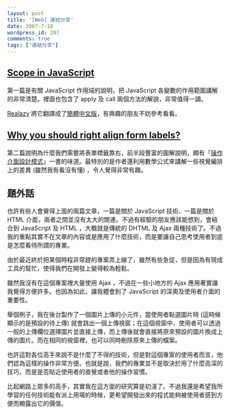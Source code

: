 ```yaml
---
layout: post
title: '[Web] 連結分享'
date: 2007-7-18
wordpress_id: 207
comments: true
tags: ["連結分享"]
---
```


## [Scope in JavaScript](http://www.digital-web.com/articles/scope_in_javascript/)

第一篇是有關 JavaScript 作用域的說明，把 JavaScript 各變數的作用範圍講解的非常清楚。裡面也包含了 apply 及 call 兩個方法的解說，非常值得一讀。 

[Realazy](http://realazy.org/blog/) 將它翻譯成了[簡體中文版](http://realazy.org/blog/2007/07/18/scope-in-javascript/)，有興趣的朋友不妨參考看看。 

## [Why you should right align form labels?](http://www.jroller.com/microarchitect/entry/why_you_should_right_align)

第二篇說明為什麼我們需要將表單標籤靠右，前半段豐富的圖解說明，頗有「[操作介面設計模式](http://tlsj.tenlong.com.tw/WebModule/BookSearch/bookSearchViewAction.do?isbn=986779480X&amp;sid=30859)」一書的味道。最特別的是作者還利用數學公式來講解一些視覺編排上的差異 (雖然我有看沒有懂) ，令人覺得非常有趣。

## 題外話

也許有些人會覺得上面的兩篇文章，一篇是關於 JavaScript 技術、一篇是關於 HTML 介面，兩者之間並沒有太大的關連。不過有經驗的朋友應該能想到，會結合到 JavaScript 及 HTML ，大概就是傳統的 DHTML 及 Ajax 兩種技術了。不過我的重點其實不在文章的內容或是應用了什麼技術，而是要讓自己思考使用者到底是怎麼看待所謂的專業。

由於最近終於把某個時程非常趕的專案弄上線了，雖然有些急促，但是因為有現成工具的幫忙，使得我們在開發上變得較為輕鬆。

雖然我沒有在這個專案裡大量使用 Ajax ，不過在一些小地方的 Ajax 應用著實讓我覺得方便許多。也因為如此，讓我體會到了 JavaScript 的深奧及使用者介面的重要性。

舉個例子，我在後台製作了一個圖片上傳的小元件，當使用者點選圖片時 (這時候顯示的是預設的待上傳) 就會跳出一個上傳視窗；在這個視窗中，使用者可以透過一般的上傳欄位選擇圖片並直接上傳，而上傳後就會直接將原來預設的圖片換成上傳的圖片。而在相同的視窗裡，也可以同時刪除原來上傳的檔案。

也許這對各位高手來說不是什麼了不得的技術，但是對這個專案的使用者而言，他們認為這樣的操作非常方便。也就是說，我們的專業並不是取決於用了什麼高深的技巧，而是是否貼近使用者的直覺或者他的操作習慣。

比起網路上眾多的高手，其實我在這方面的研究算是初淺了。不過我還是希望我所學習的任何技術能有派上用場的時候，更希望開發出來的程式能夠被使用者感到方便而顯露出它的價值。
